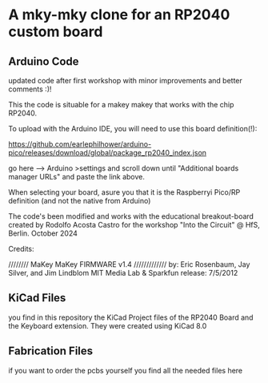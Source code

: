 # A mky-mky clone for an RP2040 custom board

## Arduino Code

updated code after first workshop with minor improvements and better comments :)! 

This the code is situable for a makey makey that works with the chip RP2040.

To upload with the Arduino IDE, you will need to use this board definition(!):

https://github.com/earlephilhower/arduino-pico/releases/download/global/package_rp2040_index.json

go here --> Arduino >settings and scroll down until "Additional boards manager URLs" and paste the link above.

When selecting your board, asure you that it is the Raspberryi Pico/RP definition (and not the native from Arduino)


The code's been modified and works with the educational breakout-board created by Rodolfo Acosta Castro 
for the workshop "Into the Circuit" @ HfS, Berlin. October 2024

Credits:

 //////// MaKey MaKey FIRMWARE v1.4 /////////////
 by: Eric Rosenbaum, Jay Silver, and Jim Lindblom
 MIT Media Lab & Sparkfun
 release: 7/5/2012

## KiCad Files 

you find in this repository the KiCad Project files of the RP2040 Board and the Keyboard extension.
They were created using KiCad 8.0

## Fabrication Files

if you want to order the pcbs yourself you find all the needed files here

